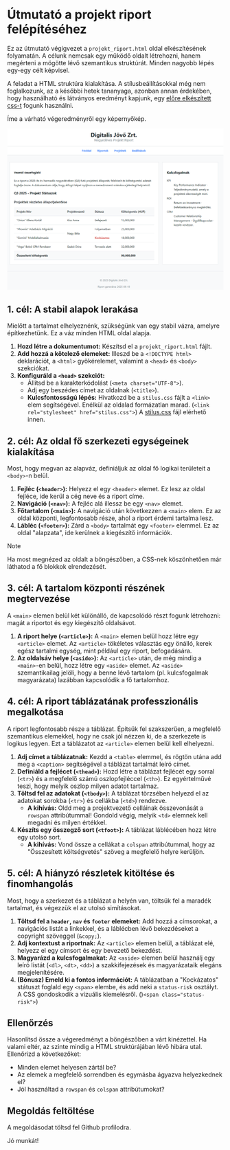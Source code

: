 # Útmutató a projekt riport felépítéséhez

Ez az útmutató végigvezet a `projekt_riport.html` oldal elkészítésének folyamatán. A célunk nemcsak egy működő oldalt létrehozni, hanem megérteni a mögötte lévő szemantikus struktúrát. Minden nagyobb lépés egy-egy célt képvisel.

A feladat a HTML struktúra kialakítása. A stílusbeállításokkal még nem foglalkozunk, az a későbbi hetek tananyaga, azonban annan érdekében, hogy használható és látványos eredményt kapjunk, egy [előre elkészített css-t](./stilus.css) fogunk használni.

Íme a várható végeredményről egy képernyőkép.

![week02-feladat](digitalis-jovo.png)

## 1. cél: A stabil alapok lerakása

Mielőtt a tartalmat elhelyeznénk, szükségünk van egy stabil vázra, amelyre építkezhetünk. Ez a váz minden HTML oldal alapja.

1.  **Hozd létre a dokumentumot:** Készítsd el a `projekt_riport.html` fájlt.
2.  **Add hozzá a kötelező elemeket:** Illeszd be a `<!DOCTYPE html>` deklarációt, a `<html>` gyökérelemet, valamint a `<head>` és `<body>` szekciókat.
3.  **Konfiguráld a `<head>` szekciót:**
    * Állítsd be a karakterkódolást (`<meta charset="UTF-8">`).
    * Adj egy beszédes címet az oldalnak (`<title>`).
    * **Kulcsfontosságú lépés:** Hivatkozd be a `stilus.css` fájlt a `<link>` elem segítségével. Enélkül az oldalad formázatlan marad. (`<link rel="stylesheet" href="stilus.css">`) A [stilus.css](./stilus.css) fájl elérhető innen.

## 2. cél: Az oldal fő szerkezeti egységeinek kialakítása

Most, hogy megvan az alapváz, definiáljuk az oldal fő logikai területeit a `<body>`-n belül.

1.  **Fejléc (`<header>`):** Helyezz el egy `<header>` elemet. Ez lesz az oldal fejléce, ide kerül a cég neve és a riport címe.
2.  **Navigáció (`<nav>`):** A fejléc alá illessz be egy `<nav>` elemet.
3.  **Főtartalom (`<main>`):** A navigáció után következzen a `<main>` elem. Ez az oldal központi, legfontosabb része, ahol a riport érdemi tartalma lesz.
4.  **Lábléc (`<footer>`):** Zárd a `<body>` tartalmát egy `<footer>` elemmel. Ez az oldal "alapzata", ide kerülnek a kiegészítő információk.

>[!NOTE]
>Ha most megnézed az oldalt a böngészőben, a CSS-nek köszönhetően már láthatod a fő blokkok elrendezését.

## 3. cél: A tartalom központi részének megtervezése

A `<main>` elemen belül két különálló, de kapcsolódó részt fogunk létrehozni: magát a riportot és egy kiegészítő oldalsávot.

1.  **A riport helye (`<article>`):** A `<main>` elemen belül hozz létre egy `<article>` elemet. Az `<article>` tökéletes választás egy önálló, kerek egész tartalmi egység, mint például egy riport, befogadására.
2.  **Az oldalsáv helye (`<aside>`):** Az `<article>` után, de még mindig a `<main>`-en belül, hozz létre egy `<aside>` elemet. Az `<aside>` szemantikailag jelöli, hogy a benne lévő tartalom (pl. kulcsfogalmak magyarázata) lazábban kapcsolódik a fő tartalomhoz.

## 4. cél: A riport táblázatának professzionális megalkotása

A riport legfontosabb része a táblázat. Építsük fel szakszerűen, a megfelelő szemantikus elemekkel, hogy ne csak jól nézzen ki, de a szerkezete is logikus legyen. Ezt a táblázatot az `<article>` elemen belül kell elhelyezni.

1.  **Adj címet a táblázatnak:** Kezdd a `<table>` elemmel, és rögtön utána add meg a `<caption>` segítségével a táblázat tartalmát leíró címet.
2.  **Definiáld a fejlécet (`<thead>`):** Hozd létre a táblázat fejlécét egy sorral (`<tr>`) és a megfelelő számú oszlopfejléccel (`<th>`). Ez egyértelművé teszi, hogy melyik oszlop milyen adatot tartalmaz.
3.  **Töltsd fel az adatokat (`<tbody>`):** A táblázat törzsében helyezd el az adatokat sorokba (`<tr>`) és cellákba (`<td>`) rendezve.
    * **A kihívás:** Oldd meg a projektvezető celláinak összevonását a `rowspan` attribútummal! Gondold végig, melyik `<td>` elemnek kell megadni és milyen értékkel.
4.  **Készíts egy összegző sort (`<tfoot>`):** A táblázat láblécében hozz létre egy utolsó sort.
    * **A kihívás:** Vond össze a cellákat a `colspan` attribútummal, hogy az "Összesített költségvetés" szöveg a megfelelő helyre kerüljön.

## 5. cél: A hiányzó részletek kitöltése és finomhangolás

Most, hogy a szerkezet és a táblázat a helyén van, töltsük fel a maradék tartalmat, és végezzük el az utolsó simításokat.

1.  **Töltsd fel a `header`, `nav` és `footer` elemeket:** Add hozzá a címsorokat, a navigációs listát a linkekkel, és a láblécben lévő bekezdéseket a copyright szöveggel (`&copy;`).
2.  **Adj kontextust a riportnak:** Az `<article>` elemen belül, a táblázat elé, helyezz el egy címsort és egy bevezető bekezdést.
3.  **Magyarázd a kulcsfogalmakat:** Az `<aside>` elemen belül használj egy leíró listát (`<dl>`, `<dt>`, `<dd>`) a szakkifejezések és magyarázataik elegáns megjelenítésére.
4.  **(Bónusz) Emeld ki a fontos információt:** A táblázatban a "Kockázatos" státuszt foglald egy `<span>` elembe, és add neki a `status-risk` osztályt. A CSS gondoskodik a vizuális kiemelésről. ()`<span class="status-risk">`)

## Ellenőrzés

Hasonlítsd össze a végeredményt a böngészőben a várt kinézettel. Ha valami eltér, az szinte mindig a HTML struktúrájában lévő hibára utal. Ellenőrizd a következőket:

* Minden elemet helyesen zártál be?
* Az elemek a megfelelő sorrendben és egymásba ágyazva helyezkednek el?
* Jól használtad a `rowspan` és `colspan` attribútumokat?

## Megoldás feltöltése

A megoldásodat töltsd fel Github profilodra.

Jó munkát!